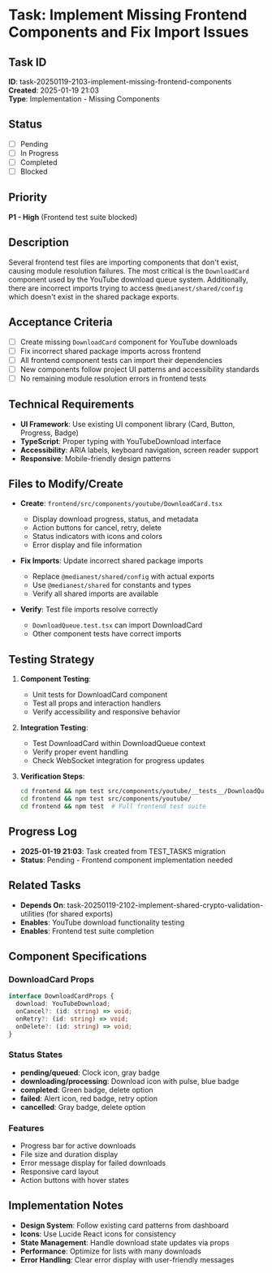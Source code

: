 # Task: Implement Missing Frontend Components and Fix Import Issues

## Task ID

**ID**: task-20250119-2103-implement-missing-frontend-components  
**Created**: 2025-01-19 21:03  
**Type**: Implementation - Missing Components

## Status

- [ ] Pending
- [ ] In Progress
- [ ] Completed
- [ ] Blocked

## Priority

**P1 - High** (Frontend test suite blocked)

## Description

Several frontend test files are importing components that don't exist, causing module resolution failures. The most critical is the `DownloadCard` component used by the YouTube download queue system. Additionally, there are incorrect imports trying to access `@medianest/shared/config` which doesn't exist in the shared package exports.

## Acceptance Criteria

- [ ] Create missing `DownloadCard` component for YouTube downloads
- [ ] Fix incorrect shared package imports across frontend
- [ ] All frontend component tests can import their dependencies
- [ ] New components follow project UI patterns and accessibility standards
- [ ] No remaining module resolution errors in frontend tests

## Technical Requirements

- **UI Framework**: Use existing UI component library (Card, Button, Progress, Badge)
- **TypeScript**: Proper typing with YouTubeDownload interface
- **Accessibility**: ARIA labels, keyboard navigation, screen reader support
- **Responsive**: Mobile-friendly design patterns

## Files to Modify/Create

- **Create**: `frontend/src/components/youtube/DownloadCard.tsx`

  - Display download progress, status, and metadata
  - Action buttons for cancel, retry, delete
  - Status indicators with icons and colors
  - Error display and file information

- **Fix Imports**: Update incorrect shared package imports

  - Replace `@medianest/shared/config` with actual exports
  - Use `@medianest/shared` for constants and types
  - Verify all shared imports are available

- **Verify**: Test file imports resolve correctly
  - `DownloadQueue.test.tsx` can import DownloadCard
  - Other component tests have correct imports

## Testing Strategy

1. **Component Testing**:

   - Unit tests for DownloadCard component
   - Test all props and interaction handlers
   - Verify accessibility and responsive behavior

2. **Integration Testing**:

   - Test DownloadCard within DownloadQueue context
   - Verify proper event handling
   - Check WebSocket integration for progress updates

3. **Verification Steps**:
   ```bash
   cd frontend && npm test src/components/youtube/__tests__/DownloadQueue.test.tsx
   cd frontend && npm test src/components/youtube/
   cd frontend && npm test  # Full frontend test suite
   ```

## Progress Log

- **2025-01-19 21:03**: Task created from TEST_TASKS migration
- **Status**: Pending - Frontend component implementation needed

## Related Tasks

- **Depends On**: task-20250119-2102-implement-shared-crypto-validation-utilities (for shared exports)
- **Enables**: YouTube download functionality testing
- **Enables**: Frontend test suite completion

## Component Specifications

### DownloadCard Props

```typescript
interface DownloadCardProps {
  download: YouTubeDownload;
  onCancel?: (id: string) => void;
  onRetry?: (id: string) => void;
  onDelete?: (id: string) => void;
}
```

### Status States

- **pending/queued**: Clock icon, gray badge
- **downloading/processing**: Download icon with pulse, blue badge
- **completed**: Green badge, delete option
- **failed**: Alert icon, red badge, retry option
- **cancelled**: Gray badge, delete option

### Features

- Progress bar for active downloads
- File size and duration display
- Error message display for failed downloads
- Responsive card layout
- Action buttons with hover states

## Implementation Notes

- **Design System**: Follow existing card patterns from dashboard
- **Icons**: Use Lucide React icons for consistency
- **State Management**: Handle download state updates via props
- **Performance**: Optimize for lists with many downloads
- **Error Handling**: Clear error display with user-friendly messages
